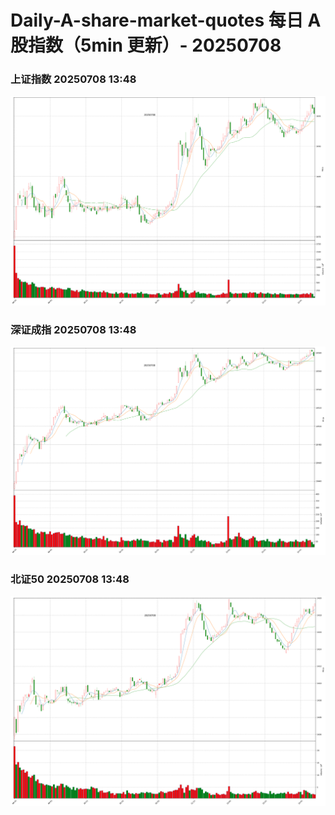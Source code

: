 
# Daily-A-share-market-quotes 每日 A 股指数（5min 更新）- 20250708

### 上证指数 20250708 13:48
![](./fig/2025/7/20250708-sh000001.png)

### 深证成指 20250708 13:48
![](./fig/2025/7/20250708-sz399001.png)

### 北证50 20250708 13:48
![](./fig/2025/7/20250708-bj899050.png)

